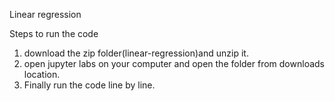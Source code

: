 Linear regression

Steps to run the code
1. download the zip folder(linear-regression)and unzip it.
2. open jupyter labs on your computer and open the folder from downloads location.
3. Finally run the code line by line.
